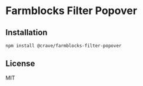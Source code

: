 # Farmblocks Filter Popover

## Installation

```
npm install @crave/farmblocks-filter-popover
```

## License

MIT

